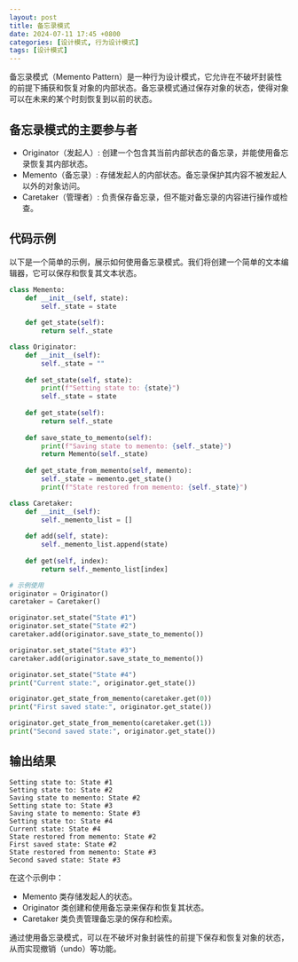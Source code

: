 ```yaml
---
layout: post
title: 备忘录模式
date: 2024-07-11 17:45 +0800
categories: [设计模式, 行为设计模式]
tags: [设计模式]
---
```

备忘录模式（Memento Pattern）是一种行为设计模式，它允许在不破坏封装性的前提下捕获和恢复对象的内部状态。备忘录模式通过保存对象的状态，使得对象可以在未来的某个时刻恢复到以前的状态。

## 备忘录模式的主要参与者
* Originator（发起人）: 创建一个包含其当前内部状态的备忘录，并能使用备忘录恢复其内部状态。
* Memento（备忘录）: 存储发起人的内部状态。备忘录保护其内容不被发起人以外的对象访问。
* Caretaker（管理者）: 负责保存备忘录，但不能对备忘录的内容进行操作或检查。

## 代码示例
以下是一个简单的示例，展示如何使用备忘录模式。我们将创建一个简单的文本编辑器，它可以保存和恢复其文本状态。

```python
class Memento:
    def __init__(self, state):
        self._state = state
    
    def get_state(self):
        return self._state

class Originator:
    def __init__(self):
        self._state = ""
    
    def set_state(self, state):
        print(f"Setting state to: {state}")
        self._state = state
    
    def get_state(self):
        return self._state
    
    def save_state_to_memento(self):
        print(f"Saving state to memento: {self._state}")
        return Memento(self._state)
    
    def get_state_from_memento(self, memento):
        self._state = memento.get_state()
        print(f"State restored from memento: {self._state}")

class Caretaker:
    def __init__(self):
        self._memento_list = []
    
    def add(self, state):
        self._memento_list.append(state)
    
    def get(self, index):
        return self._memento_list[index]

# 示例使用
originator = Originator()
caretaker = Caretaker()

originator.set_state("State #1")
originator.set_state("State #2")
caretaker.add(originator.save_state_to_memento())

originator.set_state("State #3")
caretaker.add(originator.save_state_to_memento())

originator.set_state("State #4")
print("Current state:", originator.get_state())

originator.get_state_from_memento(caretaker.get(0))
print("First saved state:", originator.get_state())

originator.get_state_from_memento(caretaker.get(1))
print("Second saved state:", originator.get_state())
```
## 输出结果

```
Setting state to: State #1
Setting state to: State #2
Saving state to memento: State #2
Setting state to: State #3
Saving state to memento: State #3
Setting state to: State #4
Current state: State #4
State restored from memento: State #2
First saved state: State #2
State restored from memento: State #3
Second saved state: State #3
```

在这个示例中：

* Memento 类存储发起人的状态。
* Originator 类创建和使用备忘录来保存和恢复其状态。
* Caretaker 类负责管理备忘录的保存和检索。

通过使用备忘录模式，可以在不破坏对象封装性的前提下保存和恢复对象的状态，从而实现撤销（undo）等功能。